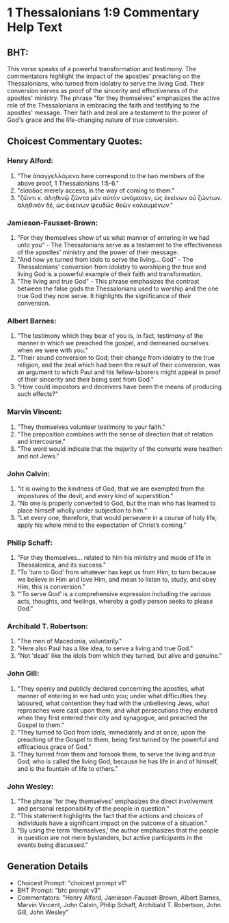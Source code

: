 # 1 Thessalonians 1:9 Commentary Help Text

## BHT:
This verse speaks of a powerful transformation and testimony. The commentators highlight the impact of the apostles' preaching on the Thessalonians, who turned from idolatry to serve the living God. Their conversion serves as proof of the sincerity and effectiveness of the apostles' ministry. The phrase "for they themselves" emphasizes the active role of the Thessalonians in embracing the faith and testifying to the apostles' message. Their faith and zeal are a testament to the power of God's grace and the life-changing nature of true conversion.

## Choicest Commentary Quotes:
### Henry Alford:
1. "The ἀπαγγελλόμενα here correspond to the two members of the above proof, 1 Thessalonians 1:5-6." 
2. "εἴσοδος merely access, in the way of coming to them."
3. "ζῶντι κ. ἀληθινῷ ζῶντα μὲν αὐτὸν ὠνόμασεν, ὡς ἐκείνων οὐ ζώντων. ἀληθινὸν δέ, ὡς ἐκείνων ψευδῶς θεῶν καλουμένων."

### Jamieson-Fausset-Brown:
1. "For they themselves show of us what manner of entering in we had unto you" - The Thessalonians serve as a testament to the effectiveness of the apostles' ministry and the power of their message.
2. "And how ye turned from idols to serve the living... God" - The Thessalonians' conversion from idolatry to worshiping the true and living God is a powerful example of their faith and transformation.
3. "The living and true God" - This phrase emphasizes the contrast between the false gods the Thessalonians used to worship and the one true God they now serve. It highlights the significance of their conversion.

### Albert Barnes:
1. "The testimony which they bear of you is, in fact, testimony of the manner in which we preached the gospel, and demeaned ourselves when we were with you."
2. "Their sound conversion to God; their change from idolatry to the true religion, and the zeal which had been the result of their conversion, was an argument to which Paul and his fellow-laborers might appeal in proof of their sincerity and their being sent from God."
3. "How could impostors and deceivers have been the means of producing such effects?"

### Marvin Vincent:
1. "They themselves volunteer testimony to your faith."
2. "The preposition combines with the sense of direction that of relation and intercourse."
3. "The word would indicate that the majority of the converts were heathen and not Jews."

### John Calvin:
1. "It is owing to the kindness of God, that we are exempted from the impostures of the devil, and every kind of superstition."
2. "No one is properly converted to God, but the man who has learned to place himself wholly under subjection to him."
3. "Let every one, therefore, that would persevere in a course of holy life, apply his whole mind to the expectation of Christ’s coming."

### Philip Schaff:
1. "For they themselves... related to him his ministry and mode of life in Thessalonica, and its success." 
2. "To ‘turn to God’ from whatever has kept us from Him, to turn because we believe in Him and love Him, and mean to listen to, study, and obey Him, this is conversion."
3. "'To serve God' is a comprehensive expression including the various acts, thoughts, and feelings, whereby a godly person seeks to please God."

### Archibald T. Robertson:
1. "The men of Macedonia, voluntarily." 
2. "Here also Paul has a like idea, to serve a living and true God." 
3. "Not 'dead' like the idols from which they turned, but alive and genuine."

### John Gill:
1. "They openly and publicly declared concerning the apostles, what manner of entering in we had unto you; under what difficulties they laboured, what contention they had with the unbelieving Jews, what reproaches were cast upon them, and what persecutions they endured when they first entered their city and synagogue, and preached the Gospel to them."
2. "They turned to God from idols, immediately and at once, upon the preaching of the Gospel to them, being first turned by the powerful and efficacious grace of God."
3. "They turned from them and forsook them, to serve the living and true God; who is called the living God, because he has life in and of himself, and is the fountain of life to others."

### John Wesley:
1. "The phrase 'for they themselves' emphasizes the direct involvement and personal responsibility of the people in question."
2. "This statement highlights the fact that the actions and choices of individuals have a significant impact on the outcome of a situation."
3. "By using the term 'themselves,' the author emphasizes that the people in question are not mere bystanders, but active participants in the events being discussed."


## Generation Details
- Choicest Prompt: "choicest prompt v1"
- BHT Prompt: "bht prompt v3"
- Commentators: "Henry Alford, Jamieson-Fausset-Brown, Albert Barnes, Marvin Vincent, John Calvin, Philip Schaff, Archibald T. Robertson, John Gill, John Wesley"
